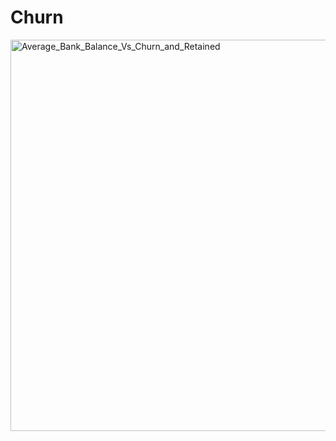 # Churn

<img width="1168" height="626" alt="Average_Bank_Balance_Vs_Churn_and_Retained" src="https://github.com/user-attachments/assets/4f62e137-f908-4cb2-b9a8-a30c4c905690" />

